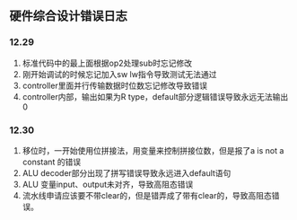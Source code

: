 ## 硬件综合设计错误日志



### 12.29

1. 标准代码中的最上面根据op2处理sub时忘记修改
2. 刚开始调试的时候忘记加入sw lw指令导致测试无法通过
3. controller里面并行传输数据时位数忘记修改导致错误
4. controller内部，输出如果为R type，default部分逻辑错误导致永远无法输出0



### 12.30

1. 移位时，一开始使用位拼接法，用变量来控制拼接位数，但是报了a is not a constant 的错误
2. ALU decoder部分出现了拼写错误导致永远进入default语句
3. ALU 变量input、output未对齐，导致高阻态错误
4. 流水线申请应该要不带clear的，但是错弄成了带有clear的，导致高阻态错误。